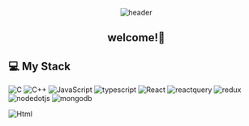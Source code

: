 <div align="center">

![header](https://capsule-render.vercel.app/api?type=waving&color=auto&height=250&section=header&text=InTae's%20GitHub&fontSize=90&desc=Thank%20you%20for%20your%20visiting&descAlignY=70&descAlign=50)

</div>

<div align='center'>

## welcome!👋

</div>

## 💻 My Stack
<img alt="C" src ="https://img.shields.io/badge/C-A8B9CC?&style=for-the-badge&logo=C&logoColor=white"/> <img alt="C++" src ="https://img.shields.io/badge/C++-00599C?&style=for-the-badge&logo=C++&logoColor=white"/> <img alt="JavaScript" src ="https://img.shields.io/badge/JavaScriipt-F7DF1E.svg?&style=for-the-badge&logo=JavaScript&logoColor=black"/> <img alt="typescript" src ="https://img.shields.io/badge/typescript-3178C6.svg?&style=for-the-badge&logo=typescript&logoColor=black"/> <img alt="React" src ="https://img.shields.io/badge/react-61DAFB.svg?&style=for-the-badge&logo=React&logoColor=white"/> <img alt="reactquery" src ="https://img.shields.io/badge/reactquery-FF4154.svg?&style=for-the-badge&logo=reactquery&logoColor=white"/> <img alt="redux" src ="https://img.shields.io/badge/redux-764ABC.svg?&style=for-the-badge&logo=redux&logoColor=white"/> <img alt="nodedotjs" src ="https://img.shields.io/badge/nodedotjs-339933.svg?&style=for-the-badge&logo=nodedotjs&logoColor=white"/> <img alt="mongodb" src ="https://img.shields.io/badge/mongodb-47A248.svg?&style=for-the-badge&logo=mongodb&logoColor=white"/>
 
<img alt="Html" src ="https://img.shields.io/badge/원하는 아이콘.svg?&style=for-the-badge&logo=벳지내 글자&logoColor=벳지 글자 색"/>
